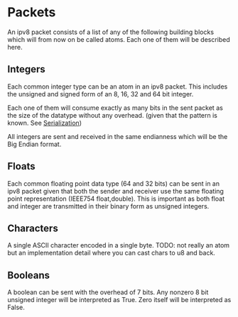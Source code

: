 # Packets

An ipv8 packet consists of a list of any of the following building blocks which will from now on be called atoms. Each one of them will be described here.


## Integers

  Each common integer type can be an atom in an ipv8 packet. This includes the unsigned and signed form of an 8, 16, 32 and 64 bit integer.

  Each one of them will consume exactly as many bits in the sent packet as the size of the datatype without any overhead. (given that the pattern is known. See [Serialization](../payloads/serialization.md))

  All integers are sent and received in the same endianness which will be the Big Endian format.

## Floats

  Each common floating point data type (64 and 32 bits) can be sent in an ipv8 packet given that both the sender and receiver use the same floating point representation (IEEE754 float,double). This is important as both float and integer are transmitted in their binary form as unsigned integers.

## Characters

  A single ASCII character encoded in a single byte. TODO: not really an atom but an implementation detail where you can cast chars to u8 and back.

## Booleans

  A boolean can be sent with the overhead of 7 bits. Any nonzero 8 bit unsigned integer will be interpreted as True. Zero itself will be interpreted as False.

